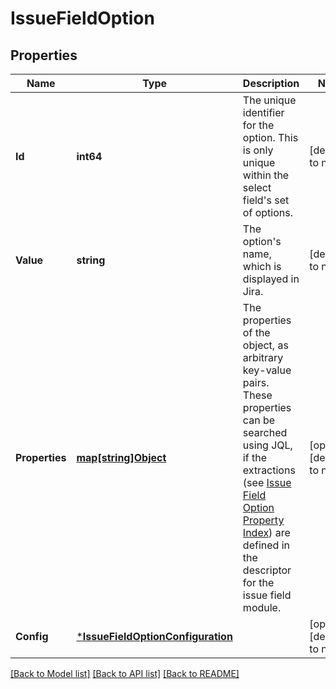 # IssueFieldOption

## Properties
Name | Type | Description | Notes
------------ | ------------- | ------------- | -------------
**Id** | **int64** | The unique identifier for the option. This is only unique within the select field&#x27;s set of options. | [default to null]
**Value** | **string** | The option&#x27;s name, which is displayed in Jira. | [default to null]
**Properties** | [**map[string]Object**](.md) | The properties of the object, as arbitrary key-value pairs. These properties can be searched using JQL, if the extractions (see [Issue Field Option Property Index](https://developer.atlassian.com/cloud/jira/platform/modules/issue-field-option-property-index/)) are defined in the descriptor for the issue field module. | [optional] [default to null]
**Config** | [***IssueFieldOptionConfiguration**](IssueFieldOptionConfiguration.md) |  | [optional] [default to null]

[[Back to Model list]](../README.md#documentation-for-models) [[Back to API list]](../README.md#documentation-for-api-endpoints) [[Back to README]](../README.md)

